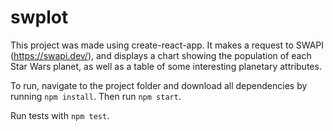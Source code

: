 
# swplot
This project was made using create-react-app. It makes a request to SWAPI (https://swapi.dev/), and displays a chart showing the population of each Star Wars planet, as well as a table of some interesting planetary attributes.

To run, navigate to the project folder and download all dependencies by running `npm install`. Then run `npm start`.

Run tests with `npm test`.